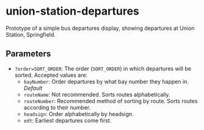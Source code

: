 # union-station-departures

Prototype of a simple bus departures display, showing departures at Union Station, Springfield.

## Parameters

+ `?order=SORT_ORDER`: The order (`SORT_ORDER`) in which departures will be sorted.
   Accepted values are:
   + `bayNumber`: Order departures by what bay number they happen in. *Default*
   + `routeName`: Not recommended. Sorts routes alphabetically.
   + `routeNumber`: Recommended method of sorting by route. Sorts routes according to their number.
   + `headsign`: Order alphabetically by headsign.
   + `edt`: Earliest departures come first.
